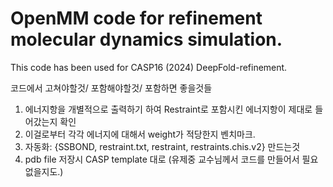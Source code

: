 # OpenMM code for refinement molecular dynamics simulation.

This code has been used for CASP16 (2024) DeepFold-refinement.

코드에서 고쳐야할것/ 포함해야할것/ 포함하면 좋을것들 

1. 에너지항을 개별적으로 출력하기 하여 Restraint로 포함시킨 에너지항이 제대로 들어갔는지 확인
2. 이걸로부터 각각 에너지에 대해서 weight가 적당한지 벤치마크.
3. 자동화: {SSBOND, restraint.txt, restraint, restraints.chis.v2} 만드는것
4. pdb file  저장시 CASP template 대로 (유제중 교수님께서 코드를 만들어서 필요없을지도.)
